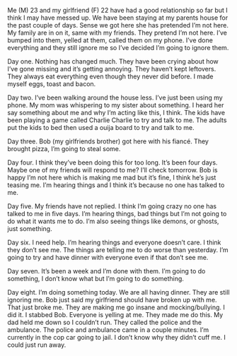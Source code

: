 Me (M) 23 and my girlfriend (F) 22 have had a good relationship so far but I think I may have messed up. We have been staying at my parents house for the past couple of days. Sense we got here she has pretended I’m not here. My family are in on it, same with my friends. They pretend I’m not here. I’ve bumped into them, yelled at them, called them on my phone. I’ve done everything and they still ignore me so I’ve decided I’m going to ignore them. 

Day one. Nothing has changed much. They have been crying about how I’ve gone missing and it’s getting annoying. They haven’t kept leftovers. They always eat everything even though they never did before. I made myself eggs, toast and bacon.

Day two. I’ve been walking around the house less. I’ve just been using my phone. My mom was whispering to my sister about something. I heard her say something about me and why I’m acting like this, I think. The kids have been playing a game called Charlie Charlie to try and talk to me. The adults put the kids to bed then used a ouija board to try and talk to me.

Day three. Bob (my girlfriends brother) got here with his fiancé. They brought pizza, I’m going to steal some. 

Day four. I think they’ve been doing this for too long. It’s been four days. Maybe one of my friends will respond to me? I’ll check tomorrow. Bob is happy I’m not here which is  making me mad but it’s fine, I think he’s just teasing me. I’m hearing things and I think it’s because no one has talked to me.

Day five. My friends have not replied. I think I’m going crazy no one has talked to me in five days. I’m hearing things, bad things but I’m not going to do what it wants me to do. I’m also seeing things like demons, or ghosts, just something. 

Day six. I need help. I’m hearing things and everyone doesn’t care. I think they don’t see me. The things are telling me to do worse than yesterday. I’m going to try and have dinner with everyone even if that don’t see me. 

Day seven. It’s been a week and I’m done with them. I’m going to do something, I don’t know what but I’m going to do something. 

Day eight. I’m doing something today. We are all having dinner. They are still ignoring me. Bob just said my girlfriend should have broken up with me. That just broke me. They are making me go insane and mocking/bullying. I did it. I stabbed Bob. Everyone is yelling at me. They made me do this. My dad held me down so I couldn’t run. They called the police and the ambulance. The police and ambulance came in a couple minutes. I’m currently in the cop car going to jail. I don’t know why they didn’t cuff me. I could just run away.